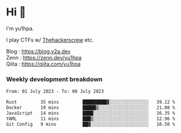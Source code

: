 # Hi 👋

I'm yu1hpa.

I play CTFs w/ [Thehackerscrew](https://www.thehackerscrew.team/) etc.

Blog : https://blog.y2a.dev  
Zenn : https://zenn.dev/yu1hpa  
Qiita : https://qiita.com/yu1hpa  

### Weekly development breakdown

<!--START_SECTION:waka-->

```txt
From: 01 July 2023 - To: 08 July 2023

Rust         35 mins         █████████▓░░░░░░░░░░░░░░░   39.12 %
Docker       19 mins         █████▒░░░░░░░░░░░░░░░░░░░   21.08 %
JavaScript   14 mins         ████░░░░░░░░░░░░░░░░░░░░░   16.35 %
YAML         11 mins         ███▒░░░░░░░░░░░░░░░░░░░░░   12.96 %
Git Config   9 mins          ██▓░░░░░░░░░░░░░░░░░░░░░░   10.50 %
```

<!--END_SECTION:waka-->

